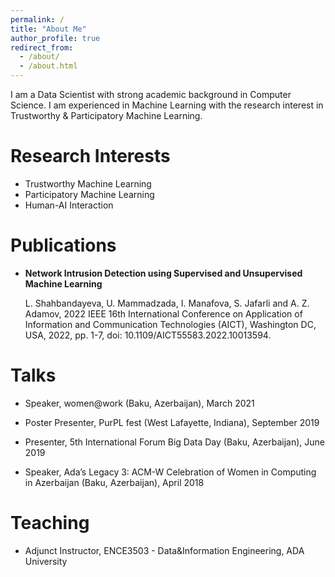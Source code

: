 ```yaml
---
permalink: /
title: "About Me"
author_profile: true
redirect_from: 
  - /about/
  - /about.html
---
```


I am a Data Scientist with strong academic background in Computer Science. I am experienced in Machine Learning with the research interest in Trustworthy & Participatory Machine Learning.

Research Interests
======

* Trustworthy Machine Learning
* Participatory Machine Learning
* Human-AI Interaction
  
Publications
======
* **Network Intrusion Detection using Supervised and Unsupervised Machine Learning**

   L. Shahbandayeva, U. Mammadzada, I. Manafova, S. Jafarli and A. Z. Adamov, 2022 IEEE 16th International Conference on Application of 
   Information and Communication Technologies (AICT), Washington DC, USA, 2022, pp. 1-7, doi: 10.1109/AICT55583.2022.10013594.

Talks
======
*	Speaker, women@work (Baku, Azerbaijan), March 2021

*	Poster Presenter, PurPL fest (West Lafayette, Indiana), September 2019

*	Presenter, 5th International Forum Big Data Day (Baku, Azerbaijan), June 2019

*	Speaker, Ada’s Legacy 3: ACM-W Celebration of Women in Computing in Azerbaijan (Baku, Azerbaijan), April 2018


Teaching
======
* Adjunct Instructor, ENCE3503 - Data&Information Engineering, ADA University
